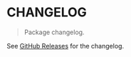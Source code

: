 # CHANGELOG

> Package changelog.

See [GitHub Releases](https://github.com/stdlib-js/blas-ext-base-dsort2ins/releases) for the changelog.